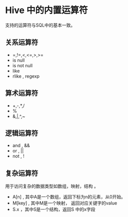 # Hive 中的内置运算符
支持的运算符与SQL中的基本一致。

## 关系运算符
- =,!=,<,<=,>,>= 
- is null
- is not null
- like
- rlike , regexp

## 算术运算符
- +,-,*,/
- %
- &,|,^,~

## 逻辑运算符

- and , &&
- or , ||
- not , ! 

## 复杂运算符

用于访问复杂的数据类型如数组，映射，结构 。

- A[n] , 其中A是一个数组，返回下标为n的元素，从0开始。
- M[key] , 其中M是一个映射， 返回对应关键字的value
- S.x ，其中S是一个结构，返回S 中的x字段